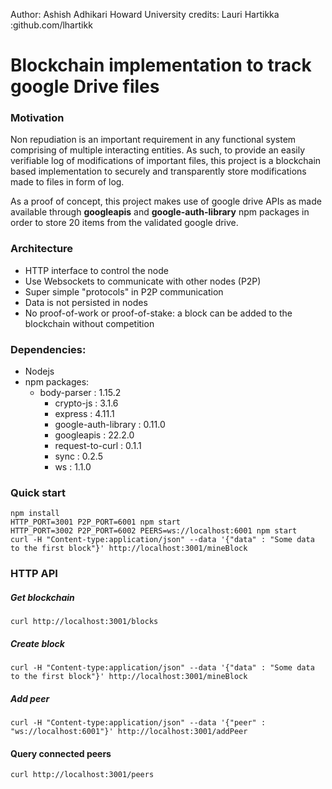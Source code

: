 Author: Ashish Adhikari
			Howard University
credits: Lauri Hartikka :github.com/lhartikk

# Blockchain implementation to track google Drive files

### Motivation
Non repudiation is an important requirement in any functional system comprising of multiple interacting entities. As such, to provide an easily verifiable log of modifications of important files, this project is a blockchain based implementation to securely and transparently store modifications made to files in form of log. 

As a proof of concept, this project makes use of google drive APIs as made available through **googleapis**  and **google-auth-library** npm packages in order to store 20 items from the validated google drive.

### Architecture
* HTTP interface to control the node
* Use Websockets to communicate with other nodes (P2P)
* Super simple "protocols" in P2P communication
* Data is not persisted in nodes
* No proof-of-work or proof-of-stake: a block can be added to the blockchain without competition

### Dependencies:
* Nodejs
* npm packages:
  * body-parser : 1.15.2
	* crypto-js : 3.1.6
	* express : 4.11.1
	* google-auth-library : 0.11.0
	* googleapis : 22.2.0
	* request-to-curl : 0.1.1
	* sync : 0.2.5
	* ws : 1.1.0

### Quick start

```
npm install
HTTP_PORT=3001 P2P_PORT=6001 npm start
HTTP_PORT=3002 P2P_PORT=6002 PEERS=ws://localhost:6001 npm start
curl -H "Content-type:application/json" --data '{"data" : "Some data to the first block"}' http://localhost:3001/mineBlock
```

















### HTTP API
##### Get blockchain
```
curl http://localhost:3001/blocks
```
##### Create block
```
curl -H "Content-type:application/json" --data '{"data" : "Some data to the first block"}' http://localhost:3001/mineBlock
``` 
##### Add peer
```
curl -H "Content-type:application/json" --data '{"peer" : "ws://localhost:6001"}' http://localhost:3001/addPeer
```
#### Query connected peers
```
curl http://localhost:3001/peers
```
